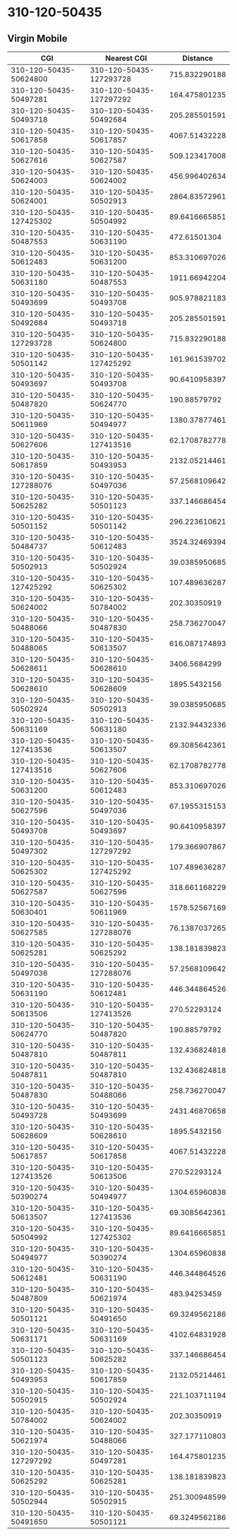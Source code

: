 # 310-120-50435
## Virgin Mobile


| CGI | Nearest CGI | Distance |
|-----|-------------|----------|
| 310-120-50435-50624800 | 310-120-50435-127293728 | 715.832290188 |
| 310-120-50435-50497281 | 310-120-50435-127297292 | 164.475801235 |
| 310-120-50435-50493718 | 310-120-50435-50492684 | 205.285501591 |
| 310-120-50435-50617858 | 310-120-50435-50617857 | 4067.51432228 |
| 310-120-50435-50627616 | 310-120-50435-50627587 | 509.123417008 |
| 310-120-50435-50624003 | 310-120-50435-50624002 | 456.996402634 |
| 310-120-50435-50624001 | 310-120-50435-50502913 | 2864.83572961 |
| 310-120-50435-127425302 | 310-120-50435-50504992 | 89.6416665851 |
| 310-120-50435-50487553 | 310-120-50435-50631190 | 472.61501304 |
| 310-120-50435-50612483 | 310-120-50435-50631200 | 853.310697026 |
| 310-120-50435-50631180 | 310-120-50435-50487553 | 1911.66942204 |
| 310-120-50435-50493699 | 310-120-50435-50493708 | 905.978821183 |
| 310-120-50435-50492684 | 310-120-50435-50493718 | 205.285501591 |
| 310-120-50435-127293728 | 310-120-50435-50624800 | 715.832290188 |
| 310-120-50435-50501142 | 310-120-50435-127425292 | 161.961539702 |
| 310-120-50435-50493697 | 310-120-50435-50493708 | 90.6410958397 |
| 310-120-50435-50487820 | 310-120-50435-50624770 | 190.88579792 |
| 310-120-50435-50611969 | 310-120-50435-50494977 | 1380.37877461 |
| 310-120-50435-50627606 | 310-120-50435-127413516 | 62.1708782778 |
| 310-120-50435-50617859 | 310-120-50435-50493953 | 2132.05214461 |
| 310-120-50435-127288076 | 310-120-50435-50497036 | 57.2568109642 |
| 310-120-50435-50625282 | 310-120-50435-50501123 | 337.146686454 |
| 310-120-50435-50501152 | 310-120-50435-50501142 | 296.223610621 |
| 310-120-50435-50484737 | 310-120-50435-50612483 | 3524.32469394 |
| 310-120-50435-50502913 | 310-120-50435-50502924 | 39.0385950685 |
| 310-120-50435-127425292 | 310-120-50435-50625302 | 107.489636287 |
| 310-120-50435-50624002 | 310-120-50435-50784002 | 202.30350919 |
| 310-120-50435-50488066 | 310-120-50435-50487830 | 258.736270047 |
| 310-120-50435-50488065 | 310-120-50435-50613507 | 616.087174893 |
| 310-120-50435-50628611 | 310-120-50435-50628610 | 3406.5684299 |
| 310-120-50435-50628610 | 310-120-50435-50628609 | 1895.5432156 |
| 310-120-50435-50502924 | 310-120-50435-50502913 | 39.0385950685 |
| 310-120-50435-50631169 | 310-120-50435-50631180 | 2132.94432336 |
| 310-120-50435-127413536 | 310-120-50435-50613507 | 69.3085642361 |
| 310-120-50435-127413516 | 310-120-50435-50627606 | 62.1708782778 |
| 310-120-50435-50631200 | 310-120-50435-50612483 | 853.310697026 |
| 310-120-50435-50627596 | 310-120-50435-50497036 | 67.1955315153 |
| 310-120-50435-50493708 | 310-120-50435-50493697 | 90.6410958397 |
| 310-120-50435-50497302 | 310-120-50435-127297292 | 179.366907867 |
| 310-120-50435-50625302 | 310-120-50435-127425292 | 107.489636287 |
| 310-120-50435-50627587 | 310-120-50435-50627596 | 318.661168229 |
| 310-120-50435-50630401 | 310-120-50435-50611969 | 1578.52567169 |
| 310-120-50435-50627585 | 310-120-50435-127288076 | 76.1387037265 |
| 310-120-50435-50625281 | 310-120-50435-50625292 | 138.181839823 |
| 310-120-50435-50497036 | 310-120-50435-127288076 | 57.2568109642 |
| 310-120-50435-50631190 | 310-120-50435-50612481 | 446.344864526 |
| 310-120-50435-50613506 | 310-120-50435-127413526 | 270.52293124 |
| 310-120-50435-50624770 | 310-120-50435-50487820 | 190.88579792 |
| 310-120-50435-50487810 | 310-120-50435-50487811 | 132.436824818 |
| 310-120-50435-50487811 | 310-120-50435-50487810 | 132.436824818 |
| 310-120-50435-50487830 | 310-120-50435-50488066 | 258.736270047 |
| 310-120-50435-50493728 | 310-120-50435-50493699 | 2431.46870658 |
| 310-120-50435-50628609 | 310-120-50435-50628610 | 1895.5432156 |
| 310-120-50435-50617857 | 310-120-50435-50617858 | 4067.51432228 |
| 310-120-50435-127413526 | 310-120-50435-50613506 | 270.52293124 |
| 310-120-50435-50390274 | 310-120-50435-50494977 | 1304.65960838 |
| 310-120-50435-50613507 | 310-120-50435-127413536 | 69.3085642361 |
| 310-120-50435-50504992 | 310-120-50435-127425302 | 89.6416665851 |
| 310-120-50435-50494977 | 310-120-50435-50390274 | 1304.65960838 |
| 310-120-50435-50612481 | 310-120-50435-50631190 | 446.344864526 |
| 310-120-50435-50487809 | 310-120-50435-50621974 | 483.94253459 |
| 310-120-50435-50501121 | 310-120-50435-50491650 | 69.3249562186 |
| 310-120-50435-50631171 | 310-120-50435-50631169 | 4102.64831928 |
| 310-120-50435-50501123 | 310-120-50435-50625282 | 337.146686454 |
| 310-120-50435-50493953 | 310-120-50435-50617859 | 2132.05214461 |
| 310-120-50435-50502915 | 310-120-50435-50502924 | 221.103711194 |
| 310-120-50435-50784002 | 310-120-50435-50624002 | 202.30350919 |
| 310-120-50435-50621974 | 310-120-50435-50488066 | 327.177110803 |
| 310-120-50435-127297292 | 310-120-50435-50497281 | 164.475801235 |
| 310-120-50435-50625292 | 310-120-50435-50625281 | 138.181839823 |
| 310-120-50435-50502944 | 310-120-50435-50502915 | 251.300948599 |
| 310-120-50435-50491650 | 310-120-50435-50501121 | 69.3249562186 |
